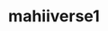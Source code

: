 ---
title: mahiiverse1
github: https://github.com/mahiiverse1
mode: light
transition: 1s
score: 48.1
archetype:
- Minimalistic
- Editor’s Choice
---